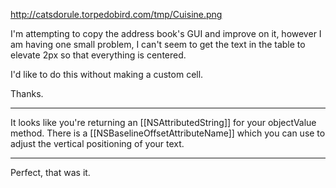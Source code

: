 http://catsdorule.torpedobird.com/tmp/Cuisine.png

I'm attempting to copy the address book's GUI and improve on it, however I am having one small problem, I can't seem to get the text in the table to elevate 2px so that everything is centered.

I'd like to do this without making a custom cell.

Thanks.

----

It looks like you're returning an [[NSAttributedString]] for your objectValue method. There is a [[NSBaselineOffsetAttributeName]] which you can use to adjust the vertical positioning of your text.

----

Perfect, that was it.